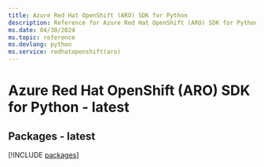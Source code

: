 ```yaml
---
title: Azure Red Hat OpenShift (ARO) SDK for Python
description: Reference for Azure Red Hat OpenShift (ARO) SDK for Python
ms.date: 04/30/2024
ms.topic: reference
ms.devlang: python
ms.service: redhatopenshift(aro)
---
```

# Azure Red Hat OpenShift (ARO) SDK for Python - latest
## Packages - latest
[!INCLUDE [packages](red-hat-openshift-(aro)-index.md)]